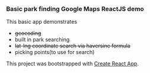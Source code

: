 ### Basic park finding Google Maps ReactJS demo
This basic app demonstrates
- ~~geocoding~~
- built in park searching
- ~~lat-lng coordinate search via haversine formula~~
- picking points(to use for search)

This project was bootstrapped with [Create React App](https://github.com/facebook/create-react-app).
